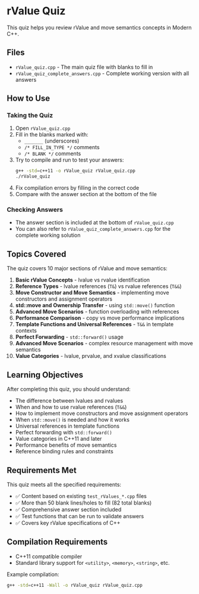 # rValue Quiz

This quiz helps you review rValue and move semantics concepts in Modern C++.

## Files

- `rValue_quiz.cpp` - The main quiz file with blanks to fill in
- `rValue_quiz_complete_answers.cpp` - Complete working version with all answers

## How to Use

### Taking the Quiz

1. Open `rValue_quiz.cpp` 
2. Fill in the blanks marked with:
   - `_______` (underscores)
   - `/* FILL_IN_TYPE */` comments
   - `/* BLANK */` comments
3. Try to compile and run to test your answers:
   ```bash
   g++ -std=c++11 -o rValue_quiz rValue_quiz.cpp
   ./rValue_quiz
   ```
4. Fix compilation errors by filling in the correct code
5. Compare with the answer section at the bottom of the file

### Checking Answers

- The answer section is included at the bottom of `rValue_quiz.cpp`
- You can also refer to `rValue_quiz_complete_answers.cpp` for the complete working solution

## Topics Covered

The quiz covers 10 major sections of rValue and move semantics:

1. **Basic rValue Concepts** - lvalue vs rvalue identification
2. **Reference Types** - lvalue references (`T&`) vs rvalue references (`T&&`)
3. **Move Constructor and Move Semantics** - implementing move constructors and assignment operators
4. **std::move and Ownership Transfer** - using `std::move()` function
5. **Advanced Move Scenarios** - function overloading with references
6. **Performance Comparison** - copy vs move performance implications
7. **Template Functions and Universal References** - `T&&` in template contexts
8. **Perfect Forwarding** - `std::forward()` usage
9. **Advanced Move Scenarios** - complex resource management with move semantics
10. **Value Categories** - lvalue, prvalue, and xvalue classifications

## Learning Objectives

After completing this quiz, you should understand:

- The difference between lvalues and rvalues
- When and how to use rvalue references (`T&&`)
- How to implement move constructors and move assignment operators
- When `std::move()` is needed and how it works
- Universal references in template functions
- Perfect forwarding with `std::forward()`
- Value categories in C++11 and later
- Performance benefits of move semantics
- Reference binding rules and constraints

## Requirements Met

This quiz meets all the specified requirements:

- ✅ Content based on existing `test_rValues_*.cpp` files
- ✅ More than 50 blank lines/holes to fill (82 total blanks)
- ✅ Comprehensive answer section included
- ✅ Test functions that can be run to validate answers
- ✅ Covers key rValue specifications of C++

## Compilation Requirements

- C++11 compatible compiler
- Standard library support for `<utility>`, `<memory>`, `<string>`, etc.

Example compilation:
```bash
g++ -std=c++11 -Wall -o rValue_quiz rValue_quiz.cpp
```